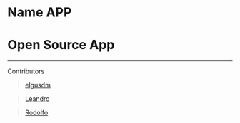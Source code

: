 # Name APP

# Open Source App

****
Contributors

>[elgusdm](https://instagram.com/elgusdm)

>[Leandro]()

>[Rodolfo]()
